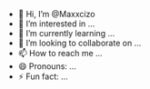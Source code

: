 - 👋 Hi, I’m @Maxxcizo
- 👀 I’m interested in ...
- 🌱 I’m currently learning ...
- 💞️ I’m looking to collaborate on ...
- 📫 How to reach me ...
- 😄 Pronouns: ...
- ⚡ Fun fact: ...

<!---
Maxxcizo/Maxxcizo is a ✨ special ✨ repository because its `README.md` (this file) appears on your GitHub profile.
You can click the Preview link to take a look at your changes.
--->
